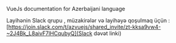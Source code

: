 VueJs documentation for Azerbaijani language

Layihənin Slack qrupu , müzakirələr və layihəyə qoşulmaq üçün : [https://join.slack.com/t/azvuejs/shared_invite/zt-kksa9vw4-~2J4Bk_L8aivF7lHCqubyQ](Slack dəvət linki)
